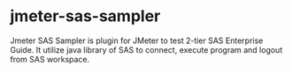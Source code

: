 # jmeter-sas-sampler

Jmeter SAS Sampler is plugin for JMeter to test 2-tier SAS Enterprise Guide.
It utilize java library of SAS to connect, execute program and logout from SAS workspace.
